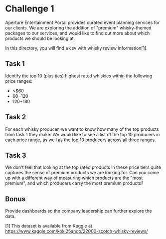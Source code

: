 # Challenge 1
Aperture Entertainment Portal provides curated event planning services for our
clients. We are exploring the addition of "premium" whisky-themed packages to
our services, and would like to find out more about which products we should be
looking at.

In this directory, you will find a csv with whisky review information[1].

## Task 1
Identify the top 10 (plus ties) highest rated whiskies within the following price
ranges:
* <$60
* $60-$120
* $120-$180

## Task 2
For each whisky producer, we want to know how many of the top products from task
1 they make. We would like to see a list of the top 10 producers in each price
range, as well as the top 10 producers across all three ranges.

## Task 3
We don't feel that looking at the top rated products in these price tiers quite
captures the sense of premium products we are looking for. Can you come up
with a different way of measuring which products are the "most premium", and
which producers carry the most premium products?

## Bonus
Provide dashboards so the company leadership can further explore the data.

[1] This dataset is available from Kaggle at https://www.kaggle.com/koki25ando/22000-scotch-whisky-reviews/
